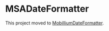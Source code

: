 # MSADateFormatter

This project moved to [MobilliumDateFormatter](https://github.com/mobillium/MobilliumDateFormatter).
